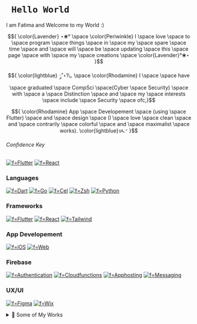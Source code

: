 # ```  Hello World  ```

I am Fatima and Welcome to my World :) 

 
 $${ \color{Lavender} ⋆❀° \space \color{Periwinkle} I \space love \space to \space program \space things \space in \space my \space spare \space time \space and \space will \space be \space updating \space this \space page \space with \space my \space creations \space \color{Lavender}°❀⋆ }$$
 
 $${ \color{lightblue}  ༘˚⋆𐙚｡ \space \color{Rhodamine} I \space \space have \space graduated \space CompSci \space(Cyber \space Security) \space with \space a \space Distinction \space and \space my \space interests \space include \space Security \space ofc,}$$
 
 $${ \color{Rhodamine} App \space Developement \space (using \space Flutter) \space and \space design \space (I \space love \space clean \space and \space contrarily \space colorful \space and \space maximalist \space works). \color{lightblue}ᝰ.ᐟ }$$


###### Confidence Key
[![f=Flutter](https://img.shields.io/badge/★★★★★-FF69B4?style=for-the-badge)](https://github.com/fatima2003)
[![f=React](https://img.shields.io/badge/★★★-FFA9D4?style=for-the-badge)](https://github.com/fatima2003)

### Languages
[![f=Dart](https://img.shields.io/badge/dart-FF69B4?style=for-the-badge&logo=dart)](https://github.com/fatima2003)
[![f=Go](https://img.shields.io/badge/go-FF69B4?style=for-the-badge&logo=go)](https://github.com/fatima2003)
[![f=Cel](https://img.shields.io/badge/cel-FF69B4?style=for-the-badge&logo=cel)](https://github.com/fatima2003)
[![f=Zsh](https://img.shields.io/badge/zsh-FFA9D4?style=for-the-badge&logo=zsh)](https://github.com/fatima2003)
[![f=Python](https://img.shields.io/badge/python-FFA9D4?style=for-the-badge&logo=python)](https://github.com/fatima2003)

### Frameworks
[![f=Flutter](https://img.shields.io/badge/flutter-FF69B4?style=for-the-badge&logo=flutter)](https://github.com/fatima2003)
[![f=React](https://img.shields.io/badge/react-FFA9D4?style=for-the-badge&logo=react)](https://github.com/fatima2003)
[![f=Tailwind](https://img.shields.io/badge/tailwindcss-FFA9D4?style=for-the-badge&logo=tailwindcss)](https://github.com/fatima2003)

### App Developement
[![f=iOS](https://img.shields.io/badge/ios-FF69B4?style=for-the-badge&logo=ios)](https://github.com/fatima2003)
[![f=Web](https://img.shields.io/badge/web-FF69B4?style=for-the-badge&logo=internetcomputer)](https://github.com/fatima2003)

### Firebase
[![f=Authentication](https://img.shields.io/badge/authentication-FF69B4?style=for-the-badge&logo=firebase)](https://github.com/fatima2003)
[![f=Cloudfunctions](https://img.shields.io/badge/Cloudfunctions-FF69B4?style=for-the-badge&logo=firebase)](https://github.com/fatima2003)
[![f=Apphosting](https://img.shields.io/badge/Apphosting-FF69B4?style=for-the-badge&logo=firebase)](https://github.com/fatima2003)
[![f=Messaging](https://img.shields.io/badge/Messaging-FFA9D4?style=for-the-badge&logo=firebase)](https://github.com/fatima2003)

### UX/UI
[![f=Figma](https://img.shields.io/badge/figma-FFA9D4?style=for-the-badge&logo=figma)](https://github.com/fatima2003)
[![f=Wix](https://img.shields.io/badge/wix-FFA9D4?style=for-the-badge&logo=wix)](https://github.com/fatima2003)

<details>
  <summary>🌟 Some of My Works</summary>
  <p align="center">

   ______________________________

  #### 👩🏽‍💻 Currently a contributor and mentee under OpenBao :)
  *I'm working on enhancing the PKI (Public Key Infrastructure) endpoint.* 
  
   [My Contributions](https://github.com/openbao/openbao/issues?q=author%3Afatima2003+)

   I am currently an Organization-Level Moderator! :D
  ______________________________

  #### 🕌 Waqt: Prayer times for mosques in Harare
  *Displays salaah times for mosques in Harare.*
  
  [View as Web App](https://masjid2024-79d97.web.app)   
  [View on App Store (for iOS)](https://apps.apple.com/ae/app/salaah-waqt/id6639612429)
  ______________________________

  #### 🍬 Kreckle Foods: A confectionery wholesaler
  *E-commerce platform for a confectionery wholesaler.*
  
  [Visit Website](https://www.krecklefoods.com)
  ______________________________
  #### 🎨 Draggable: A simple CSS animation tool
  *Create animations by dragging the cursor on the screen.*
  
  [View Project](https://draggablecss.vercel.app)
  ______________________________
  #### 🎨 Waqt Logo: Designed in Figma
  *A logo design created using Figma.*
  
  [View on Figma](https://www.figma.com/proto/jS63p8uYMBpUvObFxJu05b/Logo-Design?node-id=305-45&t=I9uQunrXf5tUoQyF-1)
  ______________________________
  #### 💼 My Portfolio: Created using Next.js
  *My personal portfolio showcasing my work and skills.*
  
  [View Portfolio](https://fatties-portfolio-84923n9j0-fatima2003s-projects.vercel.app)
  ______________________________
  </p>
</details>
